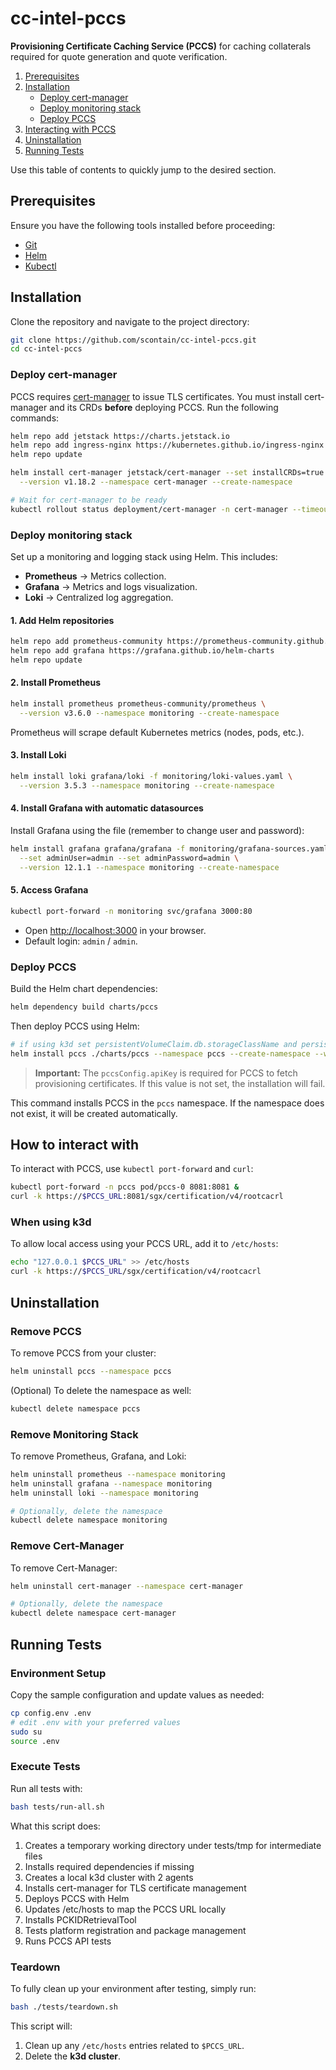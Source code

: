# cc-intel-pccs

**Provisioning Certificate Caching Service (PCCS)** for caching collaterals required for quote generation and quote verification.

1. [Prerequisites](#prerequisites)
2. [Installation](#installation)
   * [Deploy cert-manager](#deploy-cert-manager)
   * [Deploy monitoring stack](#deploy-monitoring-stack)
   * [Deploy PCCS](#deploy-pccs)
3. [Interacting with PCCS](#how-to-interact-with)
4. [Uninstallation](#uninstallation)
5. [Running Tests](#running-tests)

Use this table of contents to quickly jump to the desired section.

## Prerequisites

Ensure you have the following tools installed before proceeding:

* [Git](https://git-scm.com/downloads)
* [Helm](https://helm.sh/docs/intro/install/)
* [Kubectl](https://kubernetes.io/docs/setup/)

## Installation

Clone the repository and navigate to the project directory:

```bash
git clone https://github.com/scontain/cc-intel-pccs.git
cd cc-intel-pccs
```

### Deploy cert-manager

PCCS requires [cert-manager](https://cert-manager.io/) to issue TLS certificates. You must install cert-manager and its CRDs **before** deploying PCCS. Run the following commands:

```bash
helm repo add jetstack https://charts.jetstack.io
helm repo add ingress-nginx https://kubernetes.github.io/ingress-nginx
helm repo update

helm install cert-manager jetstack/cert-manager --set installCRDs=true \
  --version v1.18.2 --namespace cert-manager --create-namespace

# Wait for cert-manager to be ready
kubectl rollout status deployment/cert-manager -n cert-manager --timeout=120s
```

### Deploy monitoring stack

Set up a monitoring and logging stack using Helm. This includes:

* **Prometheus** → Metrics collection.
* **Grafana** → Metrics and logs visualization.
* **Loki** → Centralized log aggregation.

#### 1. Add Helm repositories

```bash
helm repo add prometheus-community https://prometheus-community.github.io/helm-charts
helm repo add grafana https://grafana.github.io/helm-charts
helm repo update
```

#### 2. Install Prometheus

```bash
helm install prometheus prometheus-community/prometheus \
  --version v3.6.0 --namespace monitoring --create-namespace
```

Prometheus will scrape default Kubernetes metrics (nodes, pods, etc.).

#### 3. Install Loki

```bash
helm install loki grafana/loki -f monitoring/loki-values.yaml \
  --version 3.5.3 --namespace monitoring --create-namespace
```

#### 4. Install Grafana with automatic datasources

Install Grafana using the file (remember to change user and password):

```bash
helm install grafana grafana/grafana -f monitoring/grafana-sources.yaml \
  --set adminUser=admin --set adminPassword=admin \
  --version 12.1.1 --namespace monitoring --create-namespace
```

#### 5. Access Grafana

```bash
kubectl port-forward -n monitoring svc/grafana 3000:80
```

* Open [http://localhost:3000](http://localhost:3000) in your browser.
* Default login: `admin` / `admin`.

### Deploy PCCS

Build the Helm chart dependencies:

```sh
helm dependency build charts/pccs
```

Then deploy PCCS using Helm:

```bash
# if using k3d set persistentVolumeClaim.db.storageClassName and persistentVolumeClaim.logs.storageClassName to local-path
helm install pccs ./charts/pccs --namespace pccs --create-namespace --wait --set pccsConfig.apiKey=$DCAP_KEY
```

> **Important:** The `pccsConfig.apiKey` is required for PCCS to fetch provisioning certificates. If this value is not set, the installation will fail.

This command installs PCCS in the `pccs` namespace. If the namespace does not exist, it will be created automatically.

## How to interact with

To interact with PCCS, use `kubectl port-forward` and `curl`:

```bash
kubectl port-forward -n pccs pod/pccs-0 8081:8081 &
curl -k https://$PCCS_URL:8081/sgx/certification/v4/rootcacrl
```

### When using k3d

To allow local access using your PCCS URL, add it to `/etc/hosts`:

```bash
echo "127.0.0.1 $PCCS_URL" >> /etc/hosts
curl -k https://$PCCS_URL/sgx/certification/v4/rootcacrl
```

## Uninstallation

### Remove PCCS

To remove PCCS from your cluster:

```bash
helm uninstall pccs --namespace pccs
```

(Optional) To delete the namespace as well:

```bash
kubectl delete namespace pccs
```

### Remove Monitoring Stack

To remove Prometheus, Grafana, and Loki:

```bash
helm uninstall prometheus --namespace monitoring
helm uninstall grafana --namespace monitoring
helm uninstall loki --namespace monitoring

# Optionally, delete the namespace
kubectl delete namespace monitoring
```

### Remove Cert-Manager

To remove Cert-Manager:

```bash
helm uninstall cert-manager --namespace cert-manager

# Optionally, delete the namespace
kubectl delete namespace cert-manager
```

## Running Tests

### Environment Setup

Copy the sample configuration and update values as needed:

```bash
cp config.env .env
# edit .env with your preferred values
sudo su
source .env
```

### Execute Tests

Run all tests with:

```bash
bash tests/run-all.sh
```

What this script does:

1. Creates a temporary working directory under tests/tmp for intermediate files
1. Installs required dependencies if missing
1. Creates a local k3d cluster with 2 agents
1. Installs cert-manager for TLS certificate management
1. Deploys PCCS with Helm
1. Updates /etc/hosts to map the PCCS URL locally
1. Installs PCKIDRetrievalTool
1. Tests platform registration and package management
1. Runs PCCS API tests

### Teardown

To fully clean up your environment after testing, simply run:

```bash
bash ./tests/teardown.sh
```

This script will:

1. Clean up any `/etc/hosts` entries related to `$PCCS_URL`.
1. Delete the **k3d cluster**.
